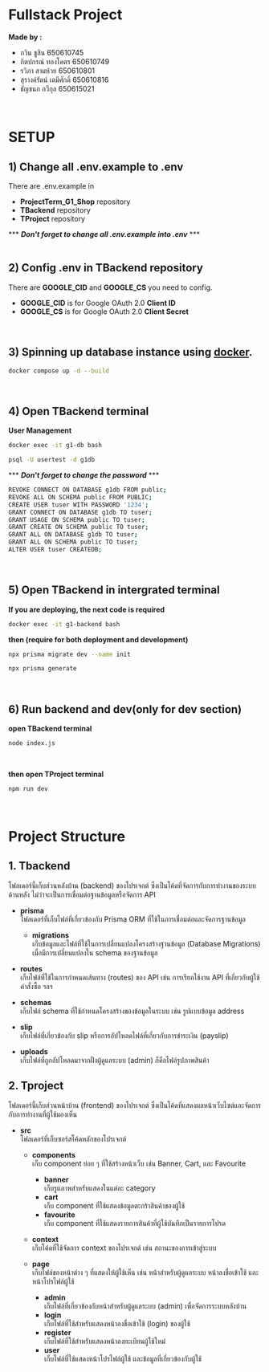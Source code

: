# Fullstack Project

**Made by :**

- กวิน ชูสิน 650610745
- กิตปกรณ์ ทองโคตร 650610749
- รวิภา สามห้วย 650610801
- สุรางค์รัตน์ เตมีศักดิ์ 650610816
- ธัญชนก กวีกุล 650615021
<br/>

# SETUP

## 1) Change all .env.example to .env

There are .env.example in 
- **ProjectTerm_G1_Shop** repository
- **TBackend** repository
- **TProject** repository

*** ***Don't forget to change all .env.example into .env*** ***
<br/>
<br/>

## 2) Config .env in TBackend repository

There are **GOOGLE_CID** and **GOOGLE_CS** you need to config.
- **GOOGLE_CID** is for Google OAuth 2.0 **Client ID**
- **GOOGLE_CS** is for Google OAuth 2.0 **Client Secret**
<br/>

## 3) Spinning up database instance using [docker](https://hub.docker.com/).

```bash
docker compose up -d --build
```
<br/>

## 4) Open TBackend terminal

**User Management**

```bash
docker exec -it g1-db bash
```

```bash
psql -U usertest -d g1db
```
*** ***Don't forget to change the password*** ***

```bash
REVOKE CONNECT ON DATABASE g1db FROM public;
REVOKE ALL ON SCHEMA public FROM PUBLIC;
CREATE USER tuser WITH PASSWORD '1234';
GRANT CONNECT ON DATABASE g1db TO tuser;
GRANT USAGE ON SCHEMA public TO tuser;
GRANT CREATE ON SCHEMA public TO tuser;
GRANT ALL ON DATABASE g1db TO tuser;
GRANT ALL ON SCHEMA public TO tuser;
ALTER USER tuser CREATEDB;
```
<br/>

## 5) Open TBackend in intergrated terminal

**If you are deploying, the next code is required**

```bash
docker exec -it g1-backend bash
```

**then (require for both deployment and development)**

```bash
npx prisma migrate dev --name init
```

```bash
npx prisma generate
```

<br/>

## 6) Run backend and dev(only for dev section)

**open TBackend terminal**

```bash
node index.js
```

<br/>

**then open TProject terminal**

```bash
npm run dev
```
<br/>


# Project Structure

## 1. **Tbackend**  
โฟลเดอร์นี้เก็บส่วนหลังบ้าน (backend) ของโปรเจกต์ ซึ่งเป็นโค้ดที่จัดการกับการทำงานของระบบด้านหลัง ไม่ว่าจะเป็นการเชื่อมต่อฐานข้อมูลหรือจัดการ API

- **prisma**  
  โฟลเดอร์ที่เก็บไฟล์ที่เกี่ยวข้องกับ Prisma ORM ที่ใช้ในการเชื่อมต่อและจัดการฐานข้อมูล
  - **migrations**  
    เก็บข้อมูลและไฟล์ที่ใช้ในการเปลี่ยนแปลงโครงสร้างฐานข้อมูล (Database Migrations) เมื่อมีการเปลี่ยนแปลงใน schema ของฐานข้อมูล

- **routes**  
  เก็บไฟล์ที่ใช้ในการกำหนดเส้นทาง (routes) ของ API เช่น การเรียกใช้งาน API ที่เกี่ยวกับผู้ใช้ คำสั่งซื้อ ฯลฯ

- **schemas**  
  เก็บไฟล์ schema ที่ใช้กำหนดโครงสร้างของข้อมูลในระบบ เช่น รูปแบบข้อมูล address

- **slip**  
  เก็บไฟล์ที่เกี่ยวข้องกับ slip หรือการอัปโหลดไฟล์ที่เกี่ยวกับการชำระเงิน (payslip)

- **uploads**  
  เก็บไฟล์ที่ถูกอัปโหลดมาจากฝั่งผู้ดูแลระบบ (admin) ก็คือไฟล์รูปภาพสินค้า

## 2. **Tproject**  
โฟลเดอร์นี้เก็บส่วนหน้าบ้าน (frontend) ของโปรเจกต์ ซึ่งเป็นโค้ดที่แสดงผลหน้าเว็บไซต์และจัดการกับการทำงานที่ผู้ใช้มองเห็น

- **src**  
  โฟลเดอร์ที่เก็บซอร์สโค้ดหลักของโปรเจกต์

  - **components**  
    เก็บ component ย่อย ๆ ที่ใช้สร้างหน้าเว็บ เช่น Banner, Cart, และ Favourite
    - **banner**  
      เก็บรูแภาพสำหรับแสดงในแต่ละ category
    - **cart**  
      เก็บ component ที่ใช้แสดงข้อมูลตะกร้าสินค้าของผู้ใช้
    - **favourite**  
      เก็บ component ที่ใช้แสดงรายการสินค้าที่ผู้ใช้บันทึกเป็นรายการโปรด

  - **context**  
    เก็บโค้ดที่ใช้จัดการ context ของโปรเจกต์ เช่น สถานะของการเข้าสู่ระบบ

  - **page**  
    เก็บไฟล์ของหน้าต่าง ๆ ที่แสดงให้ผู้ใช้เห็น เช่น หน้าสำหรับผู้ดูแลระบบ หน้าลงชื่อเข้าใช้ และหน้าโปรไฟล์ผู้ใช้
    - **admin**  
      เก็บไฟล์ที่เกี่ยวข้องกับหน้าสำหรับผู้ดูแลระบบ (admin) เพื่อจัดการระบบหลังบ้าน
    - **login**  
      เก็บไฟล์ที่ใช้สำหรับแสดงหน้าลงชื่อเข้าใช้ (login) ของผู้ใช้
    - **register**  
      เก็บไฟล์ที่ใช้สำหรับแสดงหน้าลงทะเบียนผู้ใช้ใหม่
    - **user**  
      เก็บไฟล์ที่ใช้แสดงหน้าโปรไฟล์ผู้ใช้ และข้อมูลที่เกี่ยวข้องกับผู้ใช้

